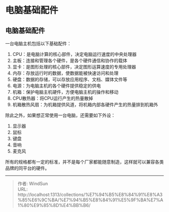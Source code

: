 # 电脑基础配件


## 电脑基础配件

一台电脑主机包括以下基础配件：

1. CPU：是电脑计算的核心部件，决定电脑运行速度的中央处理器
2. 主板：连接和管理各个硬件，是各个硬件通信和协作的载体
3. 显卡：是图形处理的核心部件，决定图形运算速度的专用处理器
4. 内存：存放运行时的数据，使数据能被快速访问和处理
5. 硬盘：数据的存储，可以存放应用程序、文档、媒体文件等
6. 电源：为电脑主机的各个硬件提供稳定的供电
7. 机箱：保护电脑主机硬件，方便电脑主机的操作和移动
8. CPU散热器：将CPU运行产生的热量散掉
9. 机箱散热风扇：为机箱提供风道，将机箱内部各硬件产生的热量排到机箱外

除此之外，如果想正常使用一台电脑，还需要如下外设：

1. 显示器
2. 鼠标
3. 键盘
4. 音响
5. 麦克风

所有的规格都有一定的标准，并不是每个厂家都能随意制造，这样就可以兼容各类品牌的同平台的硬件。


---

> 作者: WindSun  
> URL: http://localhost:1313/collections/%E7%94%B5%E8%84%91%E8%A3%85%E6%9C%BA/%E7%94%B5%E8%84%91%E5%9F%BA%E7%A1%80%E9%85%8D%E4%BB%B6/  

